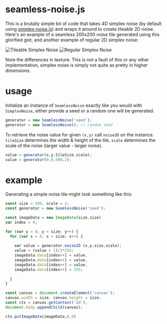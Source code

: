# seamless-noise.js
This is a brutally simple bit of code that takes 4D simplex noise (by default using [simplex-noise.js](https://github.com/jwagner/simplex-noise.js)) and wraps it around to create tileable 2D noise.
Here's an example of a seamless 200x200 noise tile generated using this glorified gist, and another example of regular 2D simplex noise:

![Tileable Simplex Noise](https://i.imgur.com/6uugoNn.png)
![Regular Simplex Noise](https://i.imgur.com/EMs7ADT.png)

Note the differences in texture. This is not a fault of this or any other implementation, simplex noise is simply not quite as pretty in higher dimensions.
# usage
Initialize an instance of `SeamlessNoise` exactly like you would with `SimplexNoise`, either provide a seed or a random one will be generated.
```javascript
generator = new SeamlessNoise('seed');
generator = new SeamlessNoise(); // random seed
```
To retrieve the noise value for given `(x,y)` call `noise2D` on the instance. `tileSize` determines the width & height of the tile, `scale` determines the scale of the noise (larger value - larger noise).
```javascript
value = generator(x,y,tileSize,scale);
value = generator(0,0,500,2);
```
# example
Generating a simple noise tile might look something like this:
```javascript
const size = 500, scale = 2;
const generator = new SeamlessNoise('seed');

const imageData = new ImageData(size,size)
var index = 0;

for (var y = 0; y < size; y++) {
  for (var x = 0; x < size; x++) {
  
    var value = generator.noise2D (x,y,size,scale);
    value = (value + 1)/2*255;
    imageData.data[index++] = value,
    imageData.data[index++] = value,
    imageData.data[index++] = value,
    imageData.data[index++] = 255;
    
  }
}

const canvas = document.createElement('canvas');
canvas.width = size, canvas.height = size;
const ctx = canvas.getContext('2d');
document.body.appendChild(canvas);

ctx.putImageData(imageData,0,0)
```
